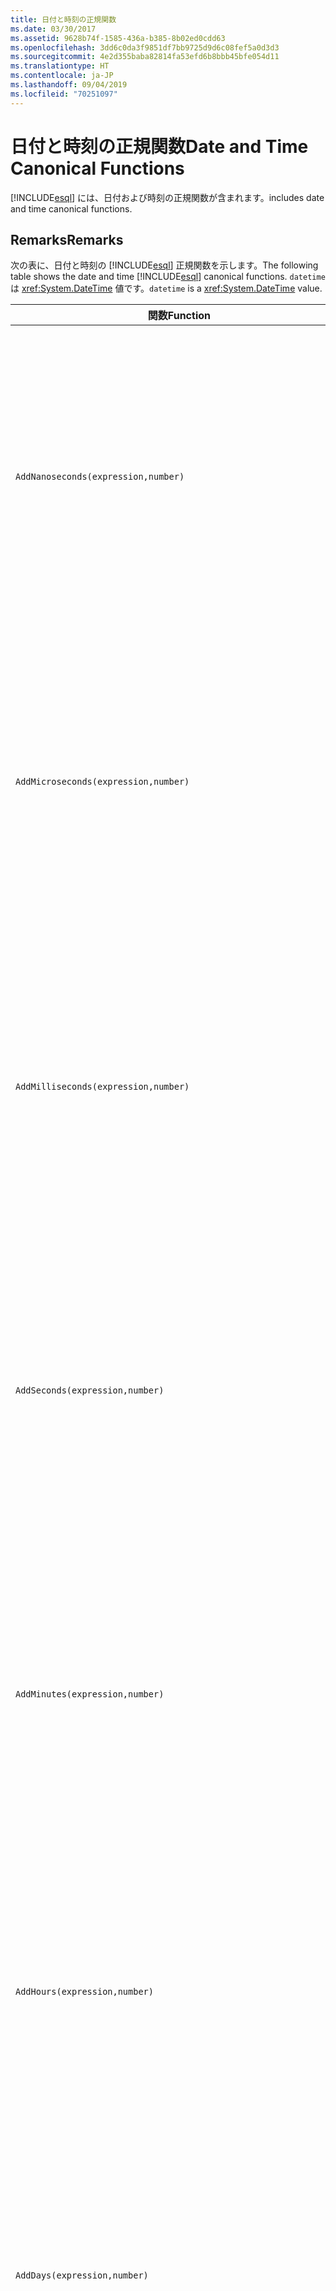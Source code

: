 ```yaml
---
title: 日付と時刻の正規関数
ms.date: 03/30/2017
ms.assetid: 9628b74f-1585-436a-b385-8b02ed0cdd63
ms.openlocfilehash: 3dd6c0da3f9851df7bb9725d9d6c08fef5a0d3d3
ms.sourcegitcommit: 4e2d355baba82814fa53efd6b8bbb45bfe054d11
ms.translationtype: HT
ms.contentlocale: ja-JP
ms.lasthandoff: 09/04/2019
ms.locfileid: "70251097"
---
```

# <a name="date-and-time-canonical-functions"></a><span data-ttu-id="2d67e-102">日付と時刻の正規関数</span><span class="sxs-lookup"><span data-stu-id="2d67e-102">Date and Time Canonical Functions</span></span>
[!INCLUDE[esql](../../../../../../includes/esql-md.md)] <span data-ttu-id="2d67e-103">には、日付および時刻の正規関数が含まれます。</span><span class="sxs-lookup"><span data-stu-id="2d67e-103">includes date and time canonical functions.</span></span>  
  
## <a name="remarks"></a><span data-ttu-id="2d67e-104">Remarks</span><span class="sxs-lookup"><span data-stu-id="2d67e-104">Remarks</span></span>  
 <span data-ttu-id="2d67e-105">次の表に、日付と時刻の [!INCLUDE[esql](../../../../../../includes/esql-md.md)] 正規関数を示します。</span><span class="sxs-lookup"><span data-stu-id="2d67e-105">The following table shows the date and time [!INCLUDE[esql](../../../../../../includes/esql-md.md)] canonical functions.</span></span> <span data-ttu-id="2d67e-106">`datetime` は <xref:System.DateTime> 値です。</span><span class="sxs-lookup"><span data-stu-id="2d67e-106">`datetime` is a <xref:System.DateTime> value.</span></span>  
  
|<span data-ttu-id="2d67e-107">関数</span><span class="sxs-lookup"><span data-stu-id="2d67e-107">Function</span></span>|<span data-ttu-id="2d67e-108">説明</span><span class="sxs-lookup"><span data-stu-id="2d67e-108">Description</span></span>|  
|--------------|-----------------|  
|`AddNanoseconds(expression,number)`|<span data-ttu-id="2d67e-109">指定されたナノ秒数を表す `number` を `expression` に追加します。</span><span class="sxs-lookup"><span data-stu-id="2d67e-109">Adds the specified `number` of nanoseconds to the `expression`.</span></span><br /><br /> <span data-ttu-id="2d67e-110">**引数**</span><span class="sxs-lookup"><span data-stu-id="2d67e-110">**Arguments**</span></span><br /><br /> <span data-ttu-id="2d67e-111">`expression`、`DateTime`、`DateTimeOffset`、または `Time`。</span><span class="sxs-lookup"><span data-stu-id="2d67e-111">`expression`: `DateTime`, `DateTimeOffset`, or `Time`.</span></span><br /><br /> <span data-ttu-id="2d67e-112">`number`: `Int32`。</span><span class="sxs-lookup"><span data-stu-id="2d67e-112">`number`: `Int32`.</span></span><br /><br /> <span data-ttu-id="2d67e-113">**戻り値**</span><span class="sxs-lookup"><span data-stu-id="2d67e-113">**Return Value**</span></span><br /><br /> <span data-ttu-id="2d67e-114">`expression` の型。</span><span class="sxs-lookup"><span data-stu-id="2d67e-114">The type of `expression`.</span></span>|  
|`AddMicroseconds(expression,number)`|<span data-ttu-id="2d67e-115">指定されたマイクロ秒数を表す `number` を `expression` に追加します。</span><span class="sxs-lookup"><span data-stu-id="2d67e-115">Adds the specified `number` of microseconds to the `expression`.</span></span><br /><br /> <span data-ttu-id="2d67e-116">**引数**</span><span class="sxs-lookup"><span data-stu-id="2d67e-116">**Arguments**</span></span><br /><br /> <span data-ttu-id="2d67e-117">`expression`、`DateTime`、`DateTimeOffset`、または `Time`。</span><span class="sxs-lookup"><span data-stu-id="2d67e-117">`expression`: `DateTime`, `DateTimeOffset`, or `Time`.</span></span><br /><br /> <span data-ttu-id="2d67e-118">`number`: `Int32`。</span><span class="sxs-lookup"><span data-stu-id="2d67e-118">`number`: `Int32`.</span></span><br /><br /> <span data-ttu-id="2d67e-119">**戻り値**</span><span class="sxs-lookup"><span data-stu-id="2d67e-119">**Return Value**</span></span><br /><br /> <span data-ttu-id="2d67e-120">`expression` の型。</span><span class="sxs-lookup"><span data-stu-id="2d67e-120">The type of `expression`.</span></span>|  
|`AddMilliseconds(expression,number)`|<span data-ttu-id="2d67e-121">指定されたミリ秒数を表す `number` を `expression` に追加します。</span><span class="sxs-lookup"><span data-stu-id="2d67e-121">Adds the specified `number` of milliseconds to the `expression`.</span></span><br /><br /> <span data-ttu-id="2d67e-122">**引数**</span><span class="sxs-lookup"><span data-stu-id="2d67e-122">**Arguments**</span></span><br /><br /> <span data-ttu-id="2d67e-123">`expression`、`DateTime`、`DateTimeOffset`、または `Time`。</span><span class="sxs-lookup"><span data-stu-id="2d67e-123">`expression`: `DateTime`, `DateTimeOffset`, or `Time`.</span></span><br /><br /> <span data-ttu-id="2d67e-124">`number`: `Int32`。</span><span class="sxs-lookup"><span data-stu-id="2d67e-124">`number`: `Int32`.</span></span><br /><br /> <span data-ttu-id="2d67e-125">**戻り値**</span><span class="sxs-lookup"><span data-stu-id="2d67e-125">**Return Value**</span></span><br /><br /> <span data-ttu-id="2d67e-126">`expression` の型。</span><span class="sxs-lookup"><span data-stu-id="2d67e-126">The type of `expression`.</span></span>|  
|`AddSeconds(expression,number)`|<span data-ttu-id="2d67e-127">指定された秒数を表す `number` を `expression` に追加します。</span><span class="sxs-lookup"><span data-stu-id="2d67e-127">Adds the specified `number` of seconds to the `expression`.</span></span><br /><br /> <span data-ttu-id="2d67e-128">**引数**</span><span class="sxs-lookup"><span data-stu-id="2d67e-128">**Arguments**</span></span><br /><br /> <span data-ttu-id="2d67e-129">`expression`、`DateTime`、`DateTimeOffset`、または `Time`。</span><span class="sxs-lookup"><span data-stu-id="2d67e-129">`expression`: `DateTime`, `DateTimeOffset`, or `Time`.</span></span><br /><br /> <span data-ttu-id="2d67e-130">`number`: `Int32`。</span><span class="sxs-lookup"><span data-stu-id="2d67e-130">`number`: `Int32`.</span></span><br /><br /> <span data-ttu-id="2d67e-131">**戻り値**</span><span class="sxs-lookup"><span data-stu-id="2d67e-131">**Return Value**</span></span><br /><br /> <span data-ttu-id="2d67e-132">`expression` の型。</span><span class="sxs-lookup"><span data-stu-id="2d67e-132">The type of `expression`.</span></span>|  
|`AddMinutes(expression,number)`|<span data-ttu-id="2d67e-133">指定された分数を表す `number` を `expression` に追加します。</span><span class="sxs-lookup"><span data-stu-id="2d67e-133">Adds the specified `number` of minutes to the `expression`.</span></span><br /><br /> <span data-ttu-id="2d67e-134">**引数**</span><span class="sxs-lookup"><span data-stu-id="2d67e-134">**Arguments**</span></span><br /><br /> <span data-ttu-id="2d67e-135">`expression`、`DateTime`、`DateTimeOffset`、または `Time`。</span><span class="sxs-lookup"><span data-stu-id="2d67e-135">`expression`: `DateTime`, `DateTimeOffset`, or `Time`.</span></span><br /><br /> <span data-ttu-id="2d67e-136">`number`: `Int32`。</span><span class="sxs-lookup"><span data-stu-id="2d67e-136">`number`: `Int32`.</span></span><br /><br /> <span data-ttu-id="2d67e-137">**戻り値**</span><span class="sxs-lookup"><span data-stu-id="2d67e-137">**Return Value**</span></span><br /><br /> <span data-ttu-id="2d67e-138">`expression` の型。</span><span class="sxs-lookup"><span data-stu-id="2d67e-138">The type of `expression`.</span></span>|  
|`AddHours(expression,number)`|<span data-ttu-id="2d67e-139">指定された時間数を表す `number` を `expression` に追加します。</span><span class="sxs-lookup"><span data-stu-id="2d67e-139">Adds the specified `number` of hours to the `expression`.</span></span><br /><br /> <span data-ttu-id="2d67e-140">**引数**</span><span class="sxs-lookup"><span data-stu-id="2d67e-140">**Arguments**</span></span><br /><br /> <span data-ttu-id="2d67e-141">`expression`、`DateTime`、`DateTimeOffset`、または `Time`。</span><span class="sxs-lookup"><span data-stu-id="2d67e-141">`expression`: `DateTime`, `DateTimeOffset`, or `Time`.</span></span><br /><br /> <span data-ttu-id="2d67e-142">`number`: `Int32`。</span><span class="sxs-lookup"><span data-stu-id="2d67e-142">`number`: `Int32`.</span></span><br /><br /> <span data-ttu-id="2d67e-143">**戻り値**</span><span class="sxs-lookup"><span data-stu-id="2d67e-143">**Return Value**</span></span><br /><br /> <span data-ttu-id="2d67e-144">`expression` の型。</span><span class="sxs-lookup"><span data-stu-id="2d67e-144">The type of `expression`.</span></span>|  
|`AddDays(expression,number)`|<span data-ttu-id="2d67e-145">指定された日数を表す `number` を `expression` に追加します。</span><span class="sxs-lookup"><span data-stu-id="2d67e-145">Adds the specified `number` of days to the `expression`.</span></span><br /><br /> <span data-ttu-id="2d67e-146">**引数**</span><span class="sxs-lookup"><span data-stu-id="2d67e-146">**Arguments**</span></span><br /><br /> <span data-ttu-id="2d67e-147">`expression`: `DateTime` または `DateTimeOffset`。</span><span class="sxs-lookup"><span data-stu-id="2d67e-147">`expression`: `DateTime` or `DateTimeOffset`.</span></span><br /><br /> <span data-ttu-id="2d67e-148">`number`: `Int32`。</span><span class="sxs-lookup"><span data-stu-id="2d67e-148">`number`: `Int32`.</span></span><br /><br /> <span data-ttu-id="2d67e-149">**戻り値**</span><span class="sxs-lookup"><span data-stu-id="2d67e-149">**Return Value**</span></span><br /><br /> <span data-ttu-id="2d67e-150">`expression` の型。</span><span class="sxs-lookup"><span data-stu-id="2d67e-150">The type of `expression`.</span></span>|  
|`AddMonths(expression,number)`|<span data-ttu-id="2d67e-151">指定された月数を表す `number` を `expression` に追加します。</span><span class="sxs-lookup"><span data-stu-id="2d67e-151">Adds the specified `number` of months to the `expression`.</span></span><br /><br /> <span data-ttu-id="2d67e-152">**引数**</span><span class="sxs-lookup"><span data-stu-id="2d67e-152">**Arguments**</span></span><br /><br /> <span data-ttu-id="2d67e-153">`expression`: `DateTime` または `DateTimeOffset`。</span><span class="sxs-lookup"><span data-stu-id="2d67e-153">`expression`: `DateTime` or `DateTimeOffset`.</span></span><br /><br /> <span data-ttu-id="2d67e-154">`number`: `Int32`。</span><span class="sxs-lookup"><span data-stu-id="2d67e-154">`number`: `Int32`.</span></span><br /><br /> <span data-ttu-id="2d67e-155">**戻り値**</span><span class="sxs-lookup"><span data-stu-id="2d67e-155">**Return Value**</span></span><br /><br /> <span data-ttu-id="2d67e-156">`expression` の型。</span><span class="sxs-lookup"><span data-stu-id="2d67e-156">The type of `expression`.</span></span>|  
|`AddYears(expression,number)`|<span data-ttu-id="2d67e-157">指定された年数を表す `number` を `expression` に追加します。</span><span class="sxs-lookup"><span data-stu-id="2d67e-157">Adds the specified `number` of years to the `expression`.</span></span><br /><br /> <span data-ttu-id="2d67e-158">**引数**</span><span class="sxs-lookup"><span data-stu-id="2d67e-158">**Arguments**</span></span><br /><br /> <span data-ttu-id="2d67e-159">`expression`: `DateTime` または `DateTimeOffset`。</span><span class="sxs-lookup"><span data-stu-id="2d67e-159">`expression`: `DateTime` or `DateTimeOffset`.</span></span><br /><br /> <span data-ttu-id="2d67e-160">`number`: `Int32`。</span><span class="sxs-lookup"><span data-stu-id="2d67e-160">`number`: `Int32`.</span></span><br /><br /> <span data-ttu-id="2d67e-161">**戻り値**</span><span class="sxs-lookup"><span data-stu-id="2d67e-161">**Return Value**</span></span><br /><br /> <span data-ttu-id="2d67e-162">`expression` の型。</span><span class="sxs-lookup"><span data-stu-id="2d67e-162">The type of `expression`.</span></span>|  
|`CreateDateTime(year,month,day,hour,minute,second)`|<span data-ttu-id="2d67e-163">サーバーのタイム ゾーンでのサーバーの現在の日時として新しい `DateTime` 値を返します。</span><span class="sxs-lookup"><span data-stu-id="2d67e-163">Returns a new `DateTime` value as the current date and time of the server in the server's time zone.</span></span><br /><br /> <span data-ttu-id="2d67e-164">**引数**</span><span class="sxs-lookup"><span data-stu-id="2d67e-164">**Arguments**</span></span><br /><br /> <span data-ttu-id="2d67e-165">`year`、`month`、`day`、`hour`、`minute`: `Int16` および `Int32`。</span><span class="sxs-lookup"><span data-stu-id="2d67e-165">`year`, `month`, `day`, `hour`, `minute`: `Int16` and `Int32`.</span></span><br /><br /> <span data-ttu-id="2d67e-166">`second`: `Double`。</span><span class="sxs-lookup"><span data-stu-id="2d67e-166">`second`: `Double`.</span></span><br /><br /> <span data-ttu-id="2d67e-167">**戻り値**</span><span class="sxs-lookup"><span data-stu-id="2d67e-167">**Return Value**</span></span><br /><br /> <span data-ttu-id="2d67e-168">`DateTime`。</span><span class="sxs-lookup"><span data-stu-id="2d67e-168">A `DateTime`.</span></span>|  
|`CreateDateTimeOffset(year,month,day,hour,minute,second,tzoffset)`|<span data-ttu-id="2d67e-169">世界協定時刻 (UTC) を基準としたサーバーの現在の日時として新しい `DateTimeOffset` 値を返します。</span><span class="sxs-lookup"><span data-stu-id="2d67e-169">Returns a new `DateTimeOffset` value as the current date and time of the server relative to the Coordinated Universal Time (UTC).</span></span><br /><br /> <span data-ttu-id="2d67e-170">**引数**</span><span class="sxs-lookup"><span data-stu-id="2d67e-170">**Arguments**</span></span><br /><br /> <span data-ttu-id="2d67e-171">`year`、`month`、`day`、`hour`、`minute`、`tzoffset`: `Int32`。</span><span class="sxs-lookup"><span data-stu-id="2d67e-171">`year`, `month`, `day`, `hour`, `minute`, `tzoffset`: `Int32`.</span></span><br /><br /> <span data-ttu-id="2d67e-172">`second`: `Double`。</span><span class="sxs-lookup"><span data-stu-id="2d67e-172">`second`: `Double`.</span></span><br /><br /> <span data-ttu-id="2d67e-173">**戻り値**</span><span class="sxs-lookup"><span data-stu-id="2d67e-173">**Return Value**</span></span><br /><br /> <span data-ttu-id="2d67e-174">`DateTimeOffset`。</span><span class="sxs-lookup"><span data-stu-id="2d67e-174">A `DateTimeOffset`.</span></span>|  
|`CreateTime(hour,minute,second)`|<span data-ttu-id="2d67e-175">現在の時刻として新しい `Time` 値を返します。</span><span class="sxs-lookup"><span data-stu-id="2d67e-175">Returns a new `Time` value as the current time.</span></span><br /><br /> <span data-ttu-id="2d67e-176">**引数**</span><span class="sxs-lookup"><span data-stu-id="2d67e-176">**Arguments**</span></span><br /><br /> <span data-ttu-id="2d67e-177">`hour` および `minute`: `Int32`。</span><span class="sxs-lookup"><span data-stu-id="2d67e-177">`hour` and `minute`: `Int32`.</span></span><br /><br /> <span data-ttu-id="2d67e-178">`second`: `Double`。</span><span class="sxs-lookup"><span data-stu-id="2d67e-178">`second`: `Double`.</span></span><br /><br /> <span data-ttu-id="2d67e-179">**戻り値**</span><span class="sxs-lookup"><span data-stu-id="2d67e-179">**Return Value**</span></span><br /><br /> <span data-ttu-id="2d67e-180">`Time`。</span><span class="sxs-lookup"><span data-stu-id="2d67e-180">A `Time`.</span></span>|  
|`CurrentDateTime()`|<span data-ttu-id="2d67e-181">サーバーのタイム ゾーンでのサーバーの現在の日時として `DateTime` 値を返します。</span><span class="sxs-lookup"><span data-stu-id="2d67e-181">Returns a `DateTime` value as the current date and time of the server in the server's time zone.</span></span><br /><br /> <span data-ttu-id="2d67e-182">**戻り値**</span><span class="sxs-lookup"><span data-stu-id="2d67e-182">**Return Value**</span></span><br /><br /> <span data-ttu-id="2d67e-183">`DateTime`。</span><span class="sxs-lookup"><span data-stu-id="2d67e-183">A `DateTime`.</span></span>|  
|`CurrentDateTimeOffset()`|<span data-ttu-id="2d67e-184">現在の日付、時刻、およびオフセットを `DateTimeOffset` として返します。</span><span class="sxs-lookup"><span data-stu-id="2d67e-184">Returns the current date, time and offset as a `DateTimeOffset`.</span></span><br /><br /> <span data-ttu-id="2d67e-185">**戻り値**</span><span class="sxs-lookup"><span data-stu-id="2d67e-185">**Return Value**</span></span><br /><br /> <span data-ttu-id="2d67e-186">`DateTimeOffset`。</span><span class="sxs-lookup"><span data-stu-id="2d67e-186">A `DateTimeOffset`.</span></span>|  
|`CurrentUtcDateTime()`|<span data-ttu-id="2d67e-187">UTS タイム ゾーンでのサーバーの現在の日時として <xref:System.DateTime> 値を返します。</span><span class="sxs-lookup"><span data-stu-id="2d67e-187">Returns a <xref:System.DateTime> value as the current date and time of the server in the UTS time zone.</span></span><br /><br /> <span data-ttu-id="2d67e-188">**戻り値**</span><span class="sxs-lookup"><span data-stu-id="2d67e-188">**Return Value**</span></span><br /><br /> <span data-ttu-id="2d67e-189">`DateTime`。</span><span class="sxs-lookup"><span data-stu-id="2d67e-189">A `DateTime`.</span></span>|  
|`Day(expression)`|<span data-ttu-id="2d67e-190">1 ～ 31 の間の `expression` として `Int32` の日付の部分を返します。</span><span class="sxs-lookup"><span data-stu-id="2d67e-190">Returns the day portion of `expression` as an `Int32` between 1 and 31.</span></span><br /><br /> <span data-ttu-id="2d67e-191">**引数**</span><span class="sxs-lookup"><span data-stu-id="2d67e-191">**Arguments**</span></span><br /><br /> <span data-ttu-id="2d67e-192">`DateTime` および `DateTimeOffset`。</span><span class="sxs-lookup"><span data-stu-id="2d67e-192">A `DateTime` and `DateTimeOffset`.</span></span><br /><br /> <span data-ttu-id="2d67e-193">**戻り値**</span><span class="sxs-lookup"><span data-stu-id="2d67e-193">**Return Value**</span></span><br /><br /> <span data-ttu-id="2d67e-194">`Int32`。</span><span class="sxs-lookup"><span data-stu-id="2d67e-194">An `Int32`.</span></span><br /><br /> <span data-ttu-id="2d67e-195">**例**</span><span class="sxs-lookup"><span data-stu-id="2d67e-195">**Example**</span></span><br /><br /> `-- The following example returns 12.`<br /><br /> `Day(cast('03/12/1998' as DateTime))`|  
|`DayOfYear(expression)`|<span data-ttu-id="2d67e-196">`expression` の日付の部分を 1 ～ 366 の間の `Int32` として返します。366 はうるう年の最後の日に対して返されます。</span><span class="sxs-lookup"><span data-stu-id="2d67e-196">Returns the day portion of `expression` as an `Int32` between 1 and 366, where 366 is returned for the last day of a leap year.</span></span><br /><br /> <span data-ttu-id="2d67e-197">**引数**</span><span class="sxs-lookup"><span data-stu-id="2d67e-197">**Arguments**</span></span><br /><br /> <span data-ttu-id="2d67e-198">`DateTime` または `DateTimeOffset`。</span><span class="sxs-lookup"><span data-stu-id="2d67e-198">A `DateTime` or `DateTimeOffset`.</span></span><br /><br /> <span data-ttu-id="2d67e-199">**戻り値**</span><span class="sxs-lookup"><span data-stu-id="2d67e-199">**Return Value**</span></span><br /><br /> <span data-ttu-id="2d67e-200">`Int32`。</span><span class="sxs-lookup"><span data-stu-id="2d67e-200">An `Int32`.</span></span>|  
|`DiffNanoseconds(startExpression,endExpression)`|<span data-ttu-id="2d67e-201">`startExpression` と `endExpression` の差をナノ秒単位で返します。</span><span class="sxs-lookup"><span data-stu-id="2d67e-201">Returns the difference, in nanoseconds, between `startExpression` and `endExpression`.</span></span><br /><br /> <span data-ttu-id="2d67e-202">**引数**</span><span class="sxs-lookup"><span data-stu-id="2d67e-202">**Arguments**</span></span><br /><br /> <span data-ttu-id="2d67e-203">`startExpression`、`endExpression`: `DateTime`、`DateTimeOffset`、または `Time`。</span><span class="sxs-lookup"><span data-stu-id="2d67e-203">`startExpression`, `endExpression`: `DateTime`, `DateTimeOffset`, or `Time`.</span></span> <span data-ttu-id="2d67e-204">**注:** `startExpression` と `endExpression` は、同じ型である必要があります。</span><span class="sxs-lookup"><span data-stu-id="2d67e-204">**Note:**  `startExpression` and `endExpression` must be of the same type.</span></span> <br /><br /> <span data-ttu-id="2d67e-205">**戻り値**</span><span class="sxs-lookup"><span data-stu-id="2d67e-205">**Return Value**</span></span><br /><br /> <span data-ttu-id="2d67e-206">`Int32`。</span><span class="sxs-lookup"><span data-stu-id="2d67e-206">An `Int32`.</span></span>|  
|`DiffMilliseconds(startExpression,endExpression)`|<span data-ttu-id="2d67e-207">`startExpression` と `endExpression` の差をミリ秒単位で返します。</span><span class="sxs-lookup"><span data-stu-id="2d67e-207">Returns the difference, in milliseconds, between `startExpression` and `endExpression`.</span></span><br /><br /> <span data-ttu-id="2d67e-208">**引数**</span><span class="sxs-lookup"><span data-stu-id="2d67e-208">**Arguments**</span></span><br /><br /> <span data-ttu-id="2d67e-209">`startExpression`、`endExpression`: `DateTime`、`DateTimeOffset`、または `Time`。</span><span class="sxs-lookup"><span data-stu-id="2d67e-209">`startExpression`, `endExpression`: `DateTime`, `DateTimeOffset`, or `Time`.</span></span> <span data-ttu-id="2d67e-210">**注:** `startExpression` と `endExpression` は、同じ型である必要があります。</span><span class="sxs-lookup"><span data-stu-id="2d67e-210">**Note:**  `startExpression` and `endExpression` must be of the same type.</span></span> <br /><br /> <span data-ttu-id="2d67e-211">**戻り値**</span><span class="sxs-lookup"><span data-stu-id="2d67e-211">**Return Value**</span></span><br /><br /> <span data-ttu-id="2d67e-212">`Int32`。</span><span class="sxs-lookup"><span data-stu-id="2d67e-212">An `Int32`.</span></span>|  
|`DiffMicroseconds(startExpression,endExpression)`|<span data-ttu-id="2d67e-213">`startExpression` と `endExpression` の差をマイクロ秒単位で返します。</span><span class="sxs-lookup"><span data-stu-id="2d67e-213">Returns the difference, in microseconds, between `startExpression` and `endExpression`.</span></span><br /><br /> <span data-ttu-id="2d67e-214">**引数**</span><span class="sxs-lookup"><span data-stu-id="2d67e-214">**Arguments**</span></span><br /><br /> <span data-ttu-id="2d67e-215">`startExpression`、`endExpression`: `DateTime`、`DateTimeOffset`、または `Time`。</span><span class="sxs-lookup"><span data-stu-id="2d67e-215">`startExpression`, `endExpression`: `DateTime`, `DateTimeOffset`, or `Time`.</span></span> <span data-ttu-id="2d67e-216">**注:** `startExpression` と `endExpression` は、同じ型である必要があります。</span><span class="sxs-lookup"><span data-stu-id="2d67e-216">**Note:**  `startExpression` and `endExpression` must be of the same type.</span></span> <br /><br /> <span data-ttu-id="2d67e-217">**戻り値**</span><span class="sxs-lookup"><span data-stu-id="2d67e-217">**Return Value**</span></span><br /><br /> <span data-ttu-id="2d67e-218">`Int32`。</span><span class="sxs-lookup"><span data-stu-id="2d67e-218">An `Int32`.</span></span>|  
|`DiffSeconds(startExpression,endExpression)`|<span data-ttu-id="2d67e-219">`startExpression` と `endExpression` の差を秒単位で返します。</span><span class="sxs-lookup"><span data-stu-id="2d67e-219">Returns the difference, in seconds, between `startExpression` and `endExpression`.</span></span><br /><br /> <span data-ttu-id="2d67e-220">**引数**</span><span class="sxs-lookup"><span data-stu-id="2d67e-220">**Arguments**</span></span><br /><br /> <span data-ttu-id="2d67e-221">`startExpression`、`endExpression`: `DateTime`、`DateTimeOffset`、または `Time`。</span><span class="sxs-lookup"><span data-stu-id="2d67e-221">`startExpression`, `endExpression`: `DateTime`, `DateTimeOffset`, or `Time`.</span></span> <span data-ttu-id="2d67e-222">**注:** `startExpression` と `endExpression` は、同じ型である必要があります。</span><span class="sxs-lookup"><span data-stu-id="2d67e-222">**Note:**  `startExpression` and `endExpression` must be of the same type.</span></span> <br /><br /> <span data-ttu-id="2d67e-223">**戻り値**</span><span class="sxs-lookup"><span data-stu-id="2d67e-223">**Return Value**</span></span><br /><br /> <span data-ttu-id="2d67e-224">`Int32`。</span><span class="sxs-lookup"><span data-stu-id="2d67e-224">An `Int32`.</span></span>|  
|`DiffMinutes(startExpression,endExpression)`|<span data-ttu-id="2d67e-225">`startExpression` と `endExpression` の差を分単位で返します。</span><span class="sxs-lookup"><span data-stu-id="2d67e-225">Returns the difference, in minutes, between `startExpression` and `endExpression`.</span></span><br /><br /> <span data-ttu-id="2d67e-226">**引数**</span><span class="sxs-lookup"><span data-stu-id="2d67e-226">**Arguments**</span></span><br /><br /> <span data-ttu-id="2d67e-227">`startExpression`、`endExpression`: `DateTime`、`DateTimeOffset`、または `Time`。</span><span class="sxs-lookup"><span data-stu-id="2d67e-227">`startExpression`, `endExpression`: `DateTime`, `DateTimeOffset`, or `Time`.</span></span> <span data-ttu-id="2d67e-228">**注:** `startExpression` と `endExpression` は、同じ型である必要があります。</span><span class="sxs-lookup"><span data-stu-id="2d67e-228">**Note:**  `startExpression` and `endExpression` must be of the same type.</span></span> <br /><br /> <span data-ttu-id="2d67e-229">**戻り値**</span><span class="sxs-lookup"><span data-stu-id="2d67e-229">**Return Value**</span></span><br /><br /> <span data-ttu-id="2d67e-230">`Int32`。</span><span class="sxs-lookup"><span data-stu-id="2d67e-230">An `Int32`.</span></span>|  
|`DiffHours(startExpression,endExpression)`|<span data-ttu-id="2d67e-231">`startExpression` と `endExpression` の差を時間単位で返します。</span><span class="sxs-lookup"><span data-stu-id="2d67e-231">Returns the difference, in hours, between `startExpression` and `endExpression`.</span></span><br /><br /> <span data-ttu-id="2d67e-232">**引数**</span><span class="sxs-lookup"><span data-stu-id="2d67e-232">**Arguments**</span></span><br /><br /> <span data-ttu-id="2d67e-233">`startExpression`、`endExpression`: `DateTime`、`DateTimeOffset`、または `Time`。</span><span class="sxs-lookup"><span data-stu-id="2d67e-233">`startExpression`, `endExpression`: `DateTime`, `DateTimeOffset`, or `Time`.</span></span> <span data-ttu-id="2d67e-234">**注:** `startExpression` と `endExpression` は、同じ型である必要があります。</span><span class="sxs-lookup"><span data-stu-id="2d67e-234">**Note:**  `startExpression` and `endExpression` must be of the same type.</span></span> <br /><br /> <span data-ttu-id="2d67e-235">**戻り値**</span><span class="sxs-lookup"><span data-stu-id="2d67e-235">**Return Value**</span></span><br /><br /> <span data-ttu-id="2d67e-236">`Int32`。</span><span class="sxs-lookup"><span data-stu-id="2d67e-236">An `Int32`.</span></span>|  
|`DiffDays(startExpression,endExpression)`|<span data-ttu-id="2d67e-237">`startExpression` と `endExpression` の差を日単位で返します。</span><span class="sxs-lookup"><span data-stu-id="2d67e-237">Returns the difference, in days, between `startExpression` and `endExpression`.</span></span><br /><br /> <span data-ttu-id="2d67e-238">**引数**</span><span class="sxs-lookup"><span data-stu-id="2d67e-238">**Arguments**</span></span><br /><br /> <span data-ttu-id="2d67e-239">`startExpression`、`endExpression`: `DateTime` または `DateTimeOffset`。</span><span class="sxs-lookup"><span data-stu-id="2d67e-239">`startExpression`, `endExpression`: `DateTime` or `DateTimeOffset`.</span></span> <span data-ttu-id="2d67e-240">**注:** `startExpression` と `endExpression` は、同じ型である必要があります。</span><span class="sxs-lookup"><span data-stu-id="2d67e-240">**Note:**  `startExpression` and `endExpression` must be of the same type.</span></span> <br /><br /> <span data-ttu-id="2d67e-241">**戻り値**</span><span class="sxs-lookup"><span data-stu-id="2d67e-241">**Return Value**</span></span><br /><br /> <span data-ttu-id="2d67e-242">`Int32`。</span><span class="sxs-lookup"><span data-stu-id="2d67e-242">An `Int32`.</span></span>|  
|`DiffMonths(startExpression,endExpression)`|<span data-ttu-id="2d67e-243">`startExpression` と `endExpression` の差を月単位で返します。</span><span class="sxs-lookup"><span data-stu-id="2d67e-243">Returns the difference, in months, between `startExpression` and `endExpression`.</span></span><br /><br /> <span data-ttu-id="2d67e-244">**引数**</span><span class="sxs-lookup"><span data-stu-id="2d67e-244">**Arguments**</span></span><br /><br /> <span data-ttu-id="2d67e-245">`startExpression`、`endExpression`: `DateTime` または `DateTimeOffset`。</span><span class="sxs-lookup"><span data-stu-id="2d67e-245">`startExpression`, `endExpression`: `DateTime` or `DateTimeOffset`.</span></span> <span data-ttu-id="2d67e-246">**注:** `startExpression` と `endExpression` は、同じ型である必要があります。</span><span class="sxs-lookup"><span data-stu-id="2d67e-246">**Note:**  `startExpression` and `endExpression` must be of the same type.</span></span> <br /><br /> <span data-ttu-id="2d67e-247">**戻り値**</span><span class="sxs-lookup"><span data-stu-id="2d67e-247">**Return Value**</span></span><br /><br /> <span data-ttu-id="2d67e-248">`Int32`。</span><span class="sxs-lookup"><span data-stu-id="2d67e-248">An `Int32`.</span></span>|  
|`DiffYears(startExpression,endExpression)`|<span data-ttu-id="2d67e-249">`startExpression` と `endExpression` の差を年単位で返します。</span><span class="sxs-lookup"><span data-stu-id="2d67e-249">Returns the difference, in years, between `startExpression` and `endExpression`.</span></span><br /><br /> <span data-ttu-id="2d67e-250">**引数**</span><span class="sxs-lookup"><span data-stu-id="2d67e-250">**Arguments**</span></span><br /><br /> <span data-ttu-id="2d67e-251">`startExpression`、`endExpression`: `DateTime` または `DateTimeOffset`。</span><span class="sxs-lookup"><span data-stu-id="2d67e-251">`startExpression`, `endExpression`: `DateTime` or `DateTimeOffset`.</span></span> <span data-ttu-id="2d67e-252">**注:** `startExpression` と `endExpression` は、同じ型である必要があります。</span><span class="sxs-lookup"><span data-stu-id="2d67e-252">**Note:**  `startExpression` and `endExpression` must be of the same type.</span></span> <br /><br /> <span data-ttu-id="2d67e-253">**戻り値**</span><span class="sxs-lookup"><span data-stu-id="2d67e-253">**Return Value**</span></span><br /><br /> <span data-ttu-id="2d67e-254">`Int32`。</span><span class="sxs-lookup"><span data-stu-id="2d67e-254">An `Int32`.</span></span>|  
|`GetTotalOffsetMinutes(datetimeoffset)`|<span data-ttu-id="2d67e-255">GMT からのオフセット `datetimeoffset` (分数) を返します。</span><span class="sxs-lookup"><span data-stu-id="2d67e-255">Returns the number of minutes that the `datetimeoffset` is offset from GMT.</span></span> <span data-ttu-id="2d67e-256">この値は通常、+780 ～ -780 (+ 13 時間～ - 13 時間) の間になります。</span><span class="sxs-lookup"><span data-stu-id="2d67e-256">This is generally between +780 and -780 (+ or - 13 hrs).</span></span> <span data-ttu-id="2d67e-257">**注:** この関数は、SQL Server 2008 でのみサポートされます。</span><span class="sxs-lookup"><span data-stu-id="2d67e-257">**Note:**  This function is supported in SQL Server 2008 only.</span></span> <br /><br /> <span data-ttu-id="2d67e-258">**引数**</span><span class="sxs-lookup"><span data-stu-id="2d67e-258">**Arguments**</span></span><br /><br /> <span data-ttu-id="2d67e-259">`DateTimeOffset`。</span><span class="sxs-lookup"><span data-stu-id="2d67e-259">A `DateTimeOffset`.</span></span><br /><br /> <span data-ttu-id="2d67e-260">**戻り値**</span><span class="sxs-lookup"><span data-stu-id="2d67e-260">**Return Value**</span></span><br /><br /> <span data-ttu-id="2d67e-261">`Int32`。</span><span class="sxs-lookup"><span data-stu-id="2d67e-261">An `Int32`.</span></span>|  
|`Hour(expression)`|<span data-ttu-id="2d67e-262">0 ～ 23 の間の `expression` として `Int32` の時間の部分を返します。</span><span class="sxs-lookup"><span data-stu-id="2d67e-262">Returns the hour portion of `expression` as an `Int32` between 0 and 23.</span></span><br /><br /> <span data-ttu-id="2d67e-263">**引数**</span><span class="sxs-lookup"><span data-stu-id="2d67e-263">**Arguments**</span></span><br /><br /> <span data-ttu-id="2d67e-264">`DateTime, Time` および `DateTimeOffset`。</span><span class="sxs-lookup"><span data-stu-id="2d67e-264">A `DateTime, Time` and `DateTimeOffset`.</span></span><br /><br /> <span data-ttu-id="2d67e-265">**例**</span><span class="sxs-lookup"><span data-stu-id="2d67e-265">**Example**</span></span><br /><br /> `-- The following example returns 22.`<br /><br /> `Hour(cast('22:35:5' as DateTime))`|  
|`Millisecond(expression)`|<span data-ttu-id="2d67e-266">0 ～ 999 の間の `expression` として `Int32` のミリ秒の部分を返します。</span><span class="sxs-lookup"><span data-stu-id="2d67e-266">Returns the milliseconds portion of `expression` as an `Int32` between 0 and 999.</span></span><br /><br /> <span data-ttu-id="2d67e-267">**引数**</span><span class="sxs-lookup"><span data-stu-id="2d67e-267">**Arguments**</span></span><br /><br /> <span data-ttu-id="2d67e-268">`DateTime, Time` および `DateTimeOffset`。</span><span class="sxs-lookup"><span data-stu-id="2d67e-268">A `DateTime, Time` and `DateTimeOffset`.</span></span><br /><br /> <span data-ttu-id="2d67e-269">**戻り値**</span><span class="sxs-lookup"><span data-stu-id="2d67e-269">**Return Value**</span></span><br /><br /> <span data-ttu-id="2d67e-270">`Int32`。</span><span class="sxs-lookup"><span data-stu-id="2d67e-270">An `Int32`.</span></span>|  
|`Minute(expression)`|<span data-ttu-id="2d67e-271">0 ～ 59 の間の `expression` として `Int32` の分の部分を返します。</span><span class="sxs-lookup"><span data-stu-id="2d67e-271">Returns the minute portion of `expression` as an `Int32` between 0 and 59.</span></span><br /><br /> <span data-ttu-id="2d67e-272">**引数**</span><span class="sxs-lookup"><span data-stu-id="2d67e-272">**Arguments**</span></span><br /><br /> <span data-ttu-id="2d67e-273">`DateTime, Time` または `DateTimeOffset`。</span><span class="sxs-lookup"><span data-stu-id="2d67e-273">A `DateTime, Time` or `DateTimeOffset`.</span></span><br /><br /> <span data-ttu-id="2d67e-274">**戻り値**</span><span class="sxs-lookup"><span data-stu-id="2d67e-274">**Return Value**</span></span><br /><br /> <span data-ttu-id="2d67e-275">`Int32`。</span><span class="sxs-lookup"><span data-stu-id="2d67e-275">An `Int32`.</span></span><br /><br /> <span data-ttu-id="2d67e-276">**例**</span><span class="sxs-lookup"><span data-stu-id="2d67e-276">**Example**</span></span><br /><br /> `-- The following example returns 35`<br /><br /> `Minute(cast('22:35:5' as DateTime))`|  
|`Month(expression)`|<span data-ttu-id="2d67e-277">1 ～ 12 の間の `expression` として `Int32` の月の部分を返します。</span><span class="sxs-lookup"><span data-stu-id="2d67e-277">Returns the month portion of `expression` as an `Int32` between 1 and 12.</span></span><br /><br /> <span data-ttu-id="2d67e-278">**引数**</span><span class="sxs-lookup"><span data-stu-id="2d67e-278">**Arguments**</span></span><br /><br /> <span data-ttu-id="2d67e-279">`DateTime` または `DateTimeOffset`。</span><span class="sxs-lookup"><span data-stu-id="2d67e-279">A `DateTime` or `DateTimeOffset`.</span></span><br /><br /> <span data-ttu-id="2d67e-280">**戻り値**</span><span class="sxs-lookup"><span data-stu-id="2d67e-280">**Return Value**</span></span><br /><br /> <span data-ttu-id="2d67e-281">`Int32`。</span><span class="sxs-lookup"><span data-stu-id="2d67e-281">An `Int32`.</span></span><br /><br /> <span data-ttu-id="2d67e-282">**例**</span><span class="sxs-lookup"><span data-stu-id="2d67e-282">**Example**</span></span><br /><br /> `-- The following example returns 3.`<br /><br /> `Month(cast('03/12/1998' as DateTime))`|  
|`Second(expression)`|<span data-ttu-id="2d67e-283">0 ～ 59 の間の `expression` として `Int32` の秒の部分を返します。</span><span class="sxs-lookup"><span data-stu-id="2d67e-283">Returns the seconds portion of `expression` as an `Int32` between 0 and 59.</span></span><br /><br /> <span data-ttu-id="2d67e-284">**引数**</span><span class="sxs-lookup"><span data-stu-id="2d67e-284">**Arguments**</span></span><br /><br /> <span data-ttu-id="2d67e-285">`DateTime, Time` および `DateTimeOffset`。</span><span class="sxs-lookup"><span data-stu-id="2d67e-285">A `DateTime, Time` and `DateTimeOffset`.</span></span><br /><br /> <span data-ttu-id="2d67e-286">**戻り値**</span><span class="sxs-lookup"><span data-stu-id="2d67e-286">**Return Value**</span></span><br /><br /> <span data-ttu-id="2d67e-287">`Int32`。</span><span class="sxs-lookup"><span data-stu-id="2d67e-287">An `Int32`.</span></span><br /><br /> <span data-ttu-id="2d67e-288">**例**</span><span class="sxs-lookup"><span data-stu-id="2d67e-288">**Example**</span></span><br /><br /> `-- The following example returns 5`<br /><br /> `Second(cast('22:35:5' as DateTime))`|  
|`TruncateTime(expression)`|<span data-ttu-id="2d67e-289">時間の値が切り捨てられた `expression` を返します。</span><span class="sxs-lookup"><span data-stu-id="2d67e-289">Returns the `expression`, with the time values truncated.</span></span><br /><br /> <span data-ttu-id="2d67e-290">**引数**</span><span class="sxs-lookup"><span data-stu-id="2d67e-290">**Arguments**</span></span><br /><br /> <span data-ttu-id="2d67e-291">`DateTime` または `DateTimeOffset`。</span><span class="sxs-lookup"><span data-stu-id="2d67e-291">A `DateTime` or `DateTimeOffset`.</span></span><br /><br /> <span data-ttu-id="2d67e-292">**戻り値**</span><span class="sxs-lookup"><span data-stu-id="2d67e-292">**Return Value**</span></span><br /><br /> <span data-ttu-id="2d67e-293">`expression` の型。</span><span class="sxs-lookup"><span data-stu-id="2d67e-293">The type of `expression`.</span></span>|  
|`Year(expression)`|<span data-ttu-id="2d67e-294">`Int32` `YYYY` として `expression` の年の部分を返します。</span><span class="sxs-lookup"><span data-stu-id="2d67e-294">Returns the year portion of `expression` as an `Int32` `YYYY`.</span></span><br /><br /> <span data-ttu-id="2d67e-295">**引数**</span><span class="sxs-lookup"><span data-stu-id="2d67e-295">**Arguments**</span></span><br /><br /> <span data-ttu-id="2d67e-296">`DateTime` および `DateTimeOffset`。</span><span class="sxs-lookup"><span data-stu-id="2d67e-296">A `DateTime` and `DateTimeOffset`.</span></span><br /><br /> <span data-ttu-id="2d67e-297">**戻り値**</span><span class="sxs-lookup"><span data-stu-id="2d67e-297">**Return Value**</span></span><br /><br /> <span data-ttu-id="2d67e-298">`Int32`。</span><span class="sxs-lookup"><span data-stu-id="2d67e-298">An `Int32`.</span></span><br /><br /> <span data-ttu-id="2d67e-299">**例**</span><span class="sxs-lookup"><span data-stu-id="2d67e-299">**Example**</span></span><br /><br /> `-- The following example returns 1998.`<br /><br /> `Year(cast('03/12/1998' as DateTime))`|  
  
 <span data-ttu-id="2d67e-300">`null` が入力された場合、これらの関数は `null` を返します。</span><span class="sxs-lookup"><span data-stu-id="2d67e-300">These functions will return `null` if given `null` input.</span></span>  
  
 <span data-ttu-id="2d67e-301">同等の機能は、Microsoft SQL クライアント マネージド プロバイダーでも利用できます。</span><span class="sxs-lookup"><span data-stu-id="2d67e-301">Equivalent functionality is available in the Microsoft SQL Client Managed Provider.</span></span> <span data-ttu-id="2d67e-302">詳細については、「[Entity Framework 用 SqlClient 関数](../sqlclient-for-ef-functions.md)」を参照してください。</span><span class="sxs-lookup"><span data-stu-id="2d67e-302">For more information, see [SqlClient for Entity Framework Functions](../sqlclient-for-ef-functions.md).</span></span>  
  
## <a name="see-also"></a><span data-ttu-id="2d67e-303">関連項目</span><span class="sxs-lookup"><span data-stu-id="2d67e-303">See also</span></span>

- [<span data-ttu-id="2d67e-304">正規関数</span><span class="sxs-lookup"><span data-stu-id="2d67e-304">Canonical Functions</span></span>](canonical-functions.md)
